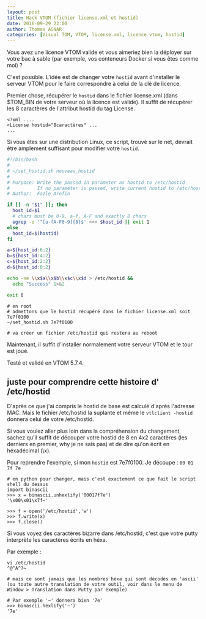 ```yaml
---
layout: post
title: Hack VTOM (fichier license.xml et hostid)
date: 2016-09-29 22:00
author: Thomas ASNAR
categories: [Visual TOM, VTOM, license.xml, licence vtom, hostid]
---
```

Vous avez une licence VTOM valide et vous aimeriez bien la déployer sur votre bac à sable (par exemple, vos conteneurs Docker si vous êtes comme moi) ?

C'est possible. L'idée est de changer votre `hostid` avant d'installer le serveur VTOM pour le faire correspondre à celui de la clé de licence.

Premier chose, récupérer le `hostid` dans le fichier license.xml (dans $TOM_BIN de votre serveur où la licence est valide). Il suffit de récupérer les 8 caractères de l'attribut hostid du tag License.

```
<?xml ....
<License hostid="8caractères" ...
...
```

Si vous êtes sur une distribution Linux, ce script, trouvé sur le net, devrait être amplement suffisant pour modifier votre `hostid`.

```bash
#!/bin/bash
#
# ~/set_hostid.sh nouveau_hostid
#
# Purpose: Write the passed in parameter as hostid to /etc/hostid
#          If no parameter is passed, write current hostid to /etc/hostid
# Author:  Fazle Arefin

if [[ -n "$1" ]]; then
  host_id=$1
  # chars must be 0-9, a-f, A-F and exactly 8 chars
  egrep -o '^[a-fA-F0-9]{8}$' <<< $host_id || exit 1
else
  host_id=$(hostid)
fi

a=${host_id:6:2}
b=${host_id:4:2}
c=${host_id:2:2}
d=${host_id:0:2}

echo -ne \\x$a\\x$b\\x$c\\x$d > /etc/hostid &&
  echo "Success" 1>&2

exit 0
```

```
# en root
# admettons que le hostid récupéré dans le fichier license.xml soit 7e7f0100
~/set_hostid.sh 7e7f0100

# va créer un fichier /etc/hostid qui restera au reboot
```

Maintenant, il suffit d'installer normalement votre serveur VTOM et le tour est joué.

Testé et validé en VTOM 5.7.4.


## juste pour comprendre cette histoire d' /etc/hostid

D'après ce que j'ai compris le hostid de base est calculé d'après l'adresse MAC. Mais le fichier /etc/hostid la suplante et même le `vtlclient -hostid` donnera celui de votre /etc/hostid.

Si vous voulez aller plus loin dans la compréhension du changement, sachez qu'il suffit de découper votre hostid de 8 en 4x2 caractères (les derniers en premier, why je ne sais pas) et de dire qu'on écrit en héxadécimal (\x).

Pour reprendre l'exemple, si mon `hostid` est 7e7f0100. Je découpe : `00 01 7f 7e`

```
# en python pour changer, mais c'est exactement ce que fait le script shell du dessus
import binascii
>>> x = binascii.unhexlify('00017f7e')
'\x00\x01\x7f~'

>>> f = open('/etc/hostid','w')
>>> f.write(x)
>>> f.close()
```

Si vous voyez des caractères bizarre dans /etc/hostid, c'est que votre putty interprète les caractères écrits en héxa.

Par exemple :

```
vi /etc/hostid
^@^A^?~

# mais ce sont jamais que les nombres héxa qui sont décodés en 'ascii' (ou toute autre translation de votre outil, voir dans le menu de Window > Translation dans Putty par exemple)

# Par exemple '~' donnera bien '7e'
>>> binascii.hexlify('~')
'7e'
```
